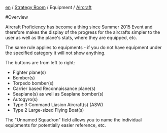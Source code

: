 [en](https://github.com/KC3Kai/kc3-docs/tree/master/en) / [Strategy Room](https://github.com/KC3Kai/kc3-docs/blob/master/en/Strategy_Room.md) / Equipment / [Aircraft](https://github.com/KC3Kai/kc3-docs/blob/master/en/Strategy_Room_-_Aircraft.md)

#Overview

Aircraft Proficiency has become a thing since Summer 2015 Event and therefore makes the display of the progress for the aircrafts simpler to the user as well as the plane's stats, where they are equipped, etc.

The same rule applies to equipments - if you do not have equipment under the specified category it will not show anything.

The buttons are from left to right:
* Fighter plane(s)
* Bomber(s)
* Torpedo bomber(s)
* Carrier based Reconnaissance plane(s)
* Seaplane(s) as well as Seaplane bomber(s)
* Autogyro(s)
* Type 3 Command Liasion Aircraft(s) (ASW)
* Type 2 Large-sized Flying Boat(s)

The "Unnamed Squadron" field allows you to name the individual equipments for potentially easier reference, etc.
